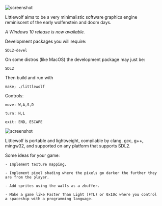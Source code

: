 ![screenshot](scrots/logo.PNG)

Littlewolf aims to be a very minimalistic software graphics
engine reminiscent of the early wolfenstein and doom days.

*A Windows 10 release is now available.*

Development packages you will require:

    SDL2-devel

On some distros (like MacOS) the development package may just be:

    SDL2

Then build and run with
    
    make; ./littlewolf
    
Controls:

    move: W,A,S,D

    turn: H,L

    exit: END, ESCAPE

![screenshot](scrots/2017-12-12-012113_500x500_scrot.png)

Littlewolf is portable and lightweight, compilable by clang, gcc, g++, mingw32,
and supported on any platform that supports SDL2.

Some ideas for your game:

    - Implement texture mapping.
    
    - Implement pixel shading where the pixels go darker the further they are from the player.
    
    - Add sprites using the walls as a zbuffer.
    
    - Make a game like Faster Than Light (FTL) or 0x10c where you control a spaceship with a programming language.
